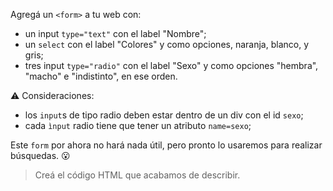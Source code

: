Agregá un `<form>` a tu web con:

- un input `type="text"` con el label "Nombre";
- un `select` con el label "Colores" y como opciones, naranja, blanco, y gris;
- tres input `type="radio"` con el label "Sexo" y como opciones "hembra", "macho" e "indistinto", en ese orden. 

:warning: Consideraciones:

- los `input`s de tipo radio deben estar dentro de un div con el id `sexo`;
- cada `ìnput` radio tiene que tener un atributo `name=sexo`;

Este `form` por ahora no hará nada útil, pero pronto lo usaremos para realizar búsquedas. :open_mouth:

> Creá el código HTML que acabamos de describir.